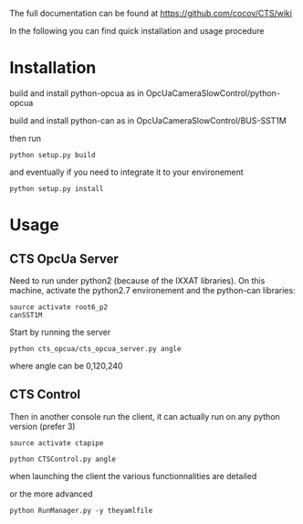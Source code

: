 The full documentation can be found at https://github.com/cocov/CTS/wiki

In the following you can find quick installation and usage procedure


# Installation

build and install python-opcua as in OpcUaCameraSlowControl/python-opcua

build and install python-can as in OpcUaCameraSlowControl/BUS-SST1M

then run

```
python setup.py build

```

and eventually if you need to integrate it to your environement

```
python setup.py install

```

# Usage

## CTS OpcUa Server
Need to run under python2 (because of the IXXAT libraries).
On this machine, activate the python2.7 environement and the python-can libraries: 

```
source activate root6_p2
canSST1M
```

Start by running the server

```
python cts_opcua/cts_opcua_server.py angle

```

where angle can be 0,120,240

## CTS Control
Then in another console run the client, it can actually run on any python version (prefer 3)

```
source activate ctapipe
```

```
python CTSControl.py angle

```

when launching the client the various functionnalities are detailed

or the more advanced

```
python RunManager.py -y theyamlfile
```
